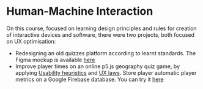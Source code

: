 # Human-Machine Interaction

On this course, focused on learning design principles and rules for creation of interactive devices and software, there were two projects, both focused on UX optimisation:
- Redesigning an old quizzes platform according to learnt standards. The Figma mockup is available [here](https://www.figma.com/proto/GYORqF2nGEgNCmYvzcvTzE/PAF?node-id=20-3287&starting-point-node-id=20%3A3287&t=EDUPKhvBysVSDciS-1)
- Improve player times on an online p5.js geography quiz game, by applying [Usability heuristics](https://www.nngroup.com/articles/ten-usability-heuristics/) and [UX laws](https://lawsofux.com/). Store player automatic player metrics on a Google Firebase database. You can try it [here](https://editor.p5js.org/jppf22/full/K368SNDiA)